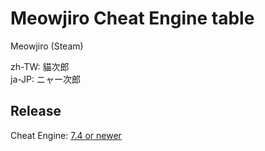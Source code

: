 # Meowjiro Cheat Engine table  
Meowjiro (Steam)

zh-TW: 貓次郎  
ja-JP: ニャー次郎  

## Release
Cheat Engine: [7.4 or newer](https://github.com/cheat-engine/cheat-engine/releases)  
